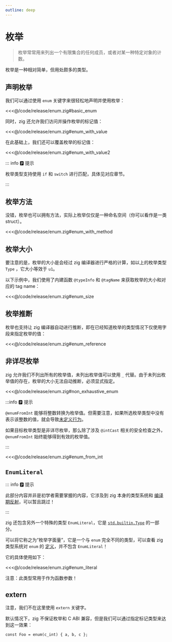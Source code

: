 ```yaml
---
outline: deep
---
```


# 枚举

> 枚举常常用来列出一个有限集合的任何成员，或者对某一种特定对象的计数。

枚举是一种相对简单，但用处颇多的类型。

## 声明枚举

我们可以通过使用 `enum` 关键字来很轻松地声明并使用枚举：

<<<@/code/release/enum.zig#basic_enum

同时，zig 还允许我们访问并操作枚举的标记值：

<<<@/code/release/enum.zig#enum_with_value

在此基础上，我们还可以覆盖枚举的标记值：

<<<@/code/release/enum.zig#enum_with_value2

::: info 🅿️ 提示

枚举类型支持使用 `if` 和 `switch` 进行匹配，具体见对应章节。

:::

## 枚举方法

没错，枚举也可以拥有方法，实际上枚举仅仅是一种命名空间（你可以看作是一类 struct）。

<<<@/code/release/enum.zig#enum_with_method

## 枚举大小

要注意的是，枚举的大小是会经过 zig 编译器进行严格的计算，如以上的枚举类型 `Type` ，它大小等效于 `u1`。

以下示例中，我们使用了内建函数 `@typeInfo` 和 `@tagName` 来获取枚举的大小和对应的 tag name：

<<<@/code/release/enum.zig#enum_size

## 枚举推断

枚举也支持让 zig 编译器自动进行推断，即在已经知道枚举的类型情况下仅使用字段来指定枚举的值：

<<<@/code/release/enum.zig#enum_reference

## 非详尽枚举

zig 允许我们不列出所有的枚举值，未列出枚举值可以使用 `_` 代替。由于未列出枚举值的存在，枚举的大小无法自动推断，必须显式指定。

<<<@/code/release/enum.zig#non_exhaustive_enum

:::info 🅿️ 提示

`@enumFromInt` 能够将整数转换为枚举值。但需要注意，如果所选枚举类型中没有表示该整数的值，就会导致[未定义行为](../../advanced/undefined_behavior#无效枚举转换)。

如果目标枚举类型是非详尽枚举，那么除了涉及 `@intCast` 相关的安全检查之外，`@enumFromInt` 始终能够得到有效的枚举值。

:::

<<<@/code/release/enum.zig#enum_from_int

## `EnumLiteral`

::: info 🅿️ 提示

此部分内容并非是初学者需要掌握的内容，它涉及到 zig 本身的类型系统和 [编译期反射](../../advanced/reflection#构建新的类型)，可以暂且跳过！

:::

zig 还包含另外一个特殊的类型 `EnumLiteral`，它是 [`std.builtin.Type`](https://ziglang.org/documentation/master/std/#std.builtin.Type) 的一部分。

可以将它称之为“枚举字面量”，它是一个与 `enum` 完全不同的类型，可以查看 zig 类型系统对 `enum` 的 [定义](https://ziglang.org/documentation/master/std/#std.builtin.Type.Enum)，并不包含 `EnumLiteral`！

它的具体使用如下：

<<<@/code/release/enum.zig#enum_literal

注意：此类型常用于作为函数参数！

## extern

注意，我们不在这里使用 `extern` 关键字。

默认情况下，zig 不保证枚举和 C ABI 兼容，但是我们可以通过指定标记类型来达到这一效果：

```zig
const Foo = enum(c_int) { a, b, c };
```
